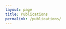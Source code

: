 ```yaml
---
layout: page
title: Publications
permalink: /publications/
---
```


<div id="archives">
  <section id="archive">
    <ol id="publication-list"></ol>
  </section>
</div>

<script src="https://cdn.jsdelivr.net/npm/js-yaml@4.1.0/dist/js-yaml.min.js"></script>
<script>
  async function loadYAML() {
    const response = await fetch('{{ site.baseurl }}/publications.yaml');
    const text = await response.text();
    const data = jsyaml.load(text);
    const container = document.getElementById('publication-list');
    // Sort by year descending
    data.sort((a, b) => (b.date || 0) - (a.date || 0));
    data.forEach(pub => {
      // Bolden "Leite DJ"
      let authors = pub.authors || '';
      authors = authors.replace(/\bLeite DJ\b/g, '<b>Leite DJ</b>');
      let output = `${authors}`;
      if (pub.date) output += ` (${pub.date})`;
      if (pub.title && pub.URL) {
        output += ` <a href="${pub.URL}" target="_blank">${pub.title}</a>`;
      } else if (pub.title) {
        output += ` ${pub.title}`;
      }
      if (pub.journal) output += `. <em>${pub.journal}</em>`;
      if (pub.additional) output += `. ${pub.additional}`;
      if (pub.DOI) output += `. DOI: ${pub.DOI}`;
      const li = document.createElement('li');
      li.innerHTML = output;
      li.style.marginBottom = '1.5em';
      container.appendChild(li);
    });
  }
  loadYAML();
</script>
